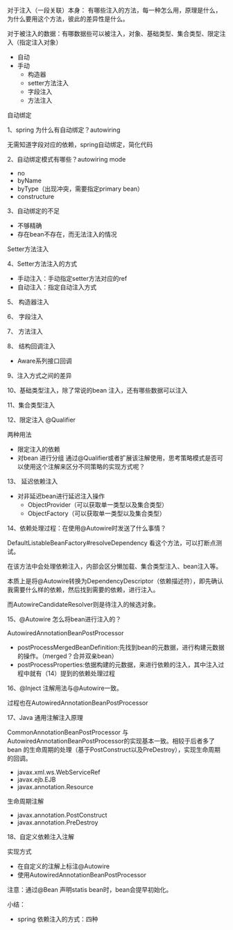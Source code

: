 对于注入（一段关联）本身： 有哪些注入的方法，每一种怎么用，原理是什么，为什么要用这个方法，彼此的差异性是什么。

对于被注入的数据：有哪数据些可以被注入，对象、基础类型、集合类型、限定注入（指定注入对象）

- 自动
- 手动
  - 构造器
  - setter方法注入
  - 字段注入
  - 方法注入



自动绑定

1、spring 为什么有自动绑定？autowiring

无需知道字段对应的依赖，spring自动绑定，简化代码

2、自动绑定模式有哪些？autowiring mode

- no
- byName
- byType（出现冲突，需要指定primary bean）
- constructure

3、自动绑定的不足

- 不够精确
- 存在bean不存在，而无法注入的情况



Setter方法注入

4、Setter方法注入的方式

- 手动注入：手动指定setter方法对应的ref
- 自动注入：指定自动注入方式

5、 构造器注入

6、 字段注入

7、 方法注入

8、 结构回调注入

- Aware系列接口回调

9、注入方式之间的差异



10、基础类型注入，除了常说的bean 注入，还有哪些数据可以注入



11、集合类型注入



12、限定注入 @Qualifier

两种用法

- 限定注入的依赖
- 对bean 进行分组 通过@Qualifier或者扩展该注解使用，思考策略模式是否可以使用这个注解来区分不同策略的实现方式呢？



13、 延迟依赖注入

- 对非延迟bean进行延迟注入操作
  - ObjectProvider（可以获取单一类型以及集合类型）
  - ObjectFactory（可以获取单一类型以及集合类型）





14、依赖处理过程：在使用@Autowire时发送了什么事情？

DefaultListableBeanFactory#resolveDependency 看这个方法，可以打断点测试。

在该方法中会处理依赖注入，内部会区分懒加载、集合类型注入、bean注入等。

本质上是将@Autowire转换为DependencyDescriptor（依赖描述符），即先确认我需要什么样的依赖，然后找到需要的依赖，进行注入。

而AutowireCandidateResolver则是待注入的候选对象。



15、@Autowire 怎么将bean进行注入的？

AutowiredAnnotationBeanPostProcessor

- postProcessMergedBeanDefinition:先找到bean的元数据，进行构建元数据的操作。（merged？合并双亲bean）
- postProcessProperties:依据构建的元数据，来进行依赖的注入，其中注入过程中就有（14）提到的依赖处理过程



16、@Inject 注解用法与@Autowire一致。

过程也在AutowiredAnnotationBeanPostProcessor



17、Java 通用注解注入原理

CommonAnnotationBeanPostProcessor 与AutowiredAnnotationBeanPostProcessor的实现基本一致。相较于后者多了bean 的生命周期的处理（基于PostConstruct以及PreDestroy），实现生命周期的回调。

- javax.xml.ws.WebServiceRef 
-  javax.ejb.EJB 
- javax.annotation.Resource

 生命周期注解

- javax.annotation.PostConstruct 
- javax.annotation.PreDestroy





18、自定义依赖注入注解

实现方式

- 在自定义的注解上标注@Autowire
- 使用AutowiredAnnotationBeanPostProcessor



注意：通过@Bean 声明statis bean时，bean会提早初始化。





小结：

- spring 依赖注入的方式：四种

